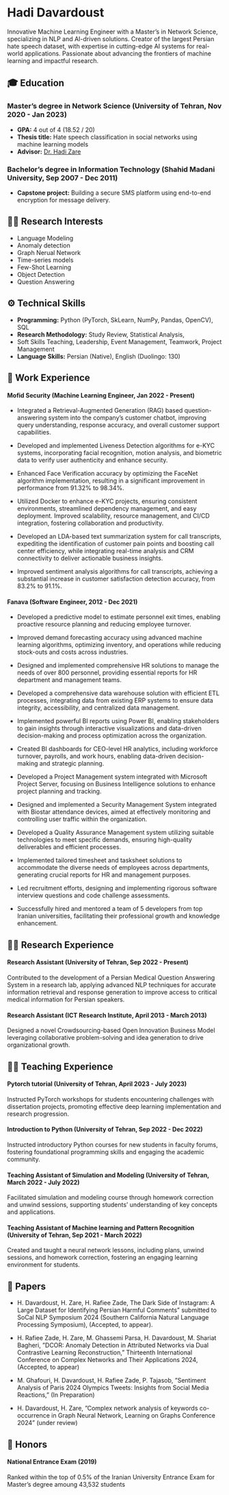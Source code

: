 # Hadi Davardoust

Innovative Machine Learning Engineer with a Master’s in Network Science, specializing in NLP and AI-driven solutions. Creator of the largest Persian hate speech dataset, with expertise in cutting-edge AI systems for real-world applications. Passionate about advancing the frontiers of machine learning and impactful research.


## 🎓 Education

### Master’s degree in Network Science (University of Tehran, Nov 2020 - Jan 2023)
- **GPA:** 4 out of 4 (18.52 / 20)
- **Thesis title:** Hate speech classification in social networks using machine learning models
- **Advisor:** [Dr. Hadi Zare](https://profile.ut.ac.ir/en/~h.zare)

### Bachelor’s degree in Information Technology (Shahid Madani University, Sep 2007 - Dec 2011)
- **Capstone project:** Building a secure SMS platform using end-to-end encryption for message delivery.

## 👨‍💻 Research Interests

- Language Modeling
- Anomaly detection
- Graph Nerual Network  
- Time-series models  
- Few-Shot Learning  
- Object Detection  
- Question Answering

## ⚙️ Technical Skills

- **Programming:** Python (PyTorch, SkLearn, NumPy, Pandas, OpenCV), SQL  
- **Research Methodology:** Study Review, Statistical Analysis,  
- Soft Skills Teaching, Leadership, Event Management, Teamwork, Project Management  
- **Language Skills:** Persian (Native), English (Duolingo: 130)

## 🏢  Work Experience
#### Mofid Security (Machine Learning Engineer,  Jan 2022 - Present)
* Integrated a Retrieval-Augmented Generation (RAG) based question-answering system into the company’s customer chatbot, improving query understanding, response accuracy, and overall customer support capabilities.

- Developed and implemented Liveness Detection algorithms for e-KYC systems, incorporating facial recognition, motion analysis, and biometric data to verify user authenticity and enhance security.  

- Enhanced Face Verification accuracy by optimizing the FaceNet algorithm implementation, resulting in a significant improvement in performance from 91.32% to 98.34%.
  
- Utilized Docker to enhance e-KYC projects, ensuring consistent environments, streamlined dependency management, and easy deployment. Improved scalability, resource management, and CI/CD integration, fostering collaboration and productivity.
  
- Developed an LDA-based text summarization system for call transcripts, expediting the identification of customer pain points and boosting call center efficiency, while integrating real-time analysis and CRM connectivity to deliver actionable business insights.
  
- Improved sentiment analysis algorithms for call transcripts, achieving a substantial increase in  customer satisfaction detection accuracy, from 83.2% to 91.1%.

#### Fanava (Software Engineer, 2012 - Dec 2021) 
- Developed a predictive model to estimate personnel exit times, enabling proactive resource planning and reducing employee turnover.  

- Improved demand forecasting accuracy using advanced machine learning algorithms, optimizing  inventory, and operations while reducing stock-outs and costs across industries.
  
- Designed and implemented comprehensive HR solutions to manage the needs of over 800 personnel, providing essential reports for HR department and management teams.
  
-  Developed a comprehensive data warehouse solution with efficient ETL processes, integrating data  from existing ERP systems to ensure data integrity, accessibility, and centralized data management.
  
-  Implemented powerful BI reports using Power BI, enabling stakeholders to gain insights through interactive visualizations and data-driven decision-making and process optimization across the  organization.
  
-  Created BI dashboards for CEO-level HR analytics, including workforce turnover, payrolls, and  work hours, enabling data-driven decision-making and strategic planning.
  
-  Developed a Project Management system integrated with Microsoft Project Server, focusing on  Business Intelligence solutions to enhance project planning and tracking.
  
-  Designed and implemented a Security Management System integrated with Biostar attendance  devices, aimed at effectively monitoring and controlling user traffic within the organization.
  
-  Developed a Quality Assurance Management system utilizing suitable technologies to meet specific  demands, ensuring high-quality deliverables and efficient processes.
    
-  Implemented tailored timesheet and tasksheet solutions to accommodate the diverse needs of employees across departments, generating crucial reports for HR and management purposes.
  
-  Led recruitment efforts, designing and implementing rigorous software interview questions and  code challenge assessments.
  
-  Successfully hired and mentored a team of 5 developers from top Iranian universities, facilitating  their professional growth and knowledge enhancement.

## 👨‍💻 Research Experience

#### Research Assistant (University of Tehran, Sep 2022 - Present) 

Contributed to the development of a Persian Medical Question Answering System in a research  lab, applying advanced NLP techniques for accurate information retrieval and response generation to improve access to critical medical information for Persian speakers.

#### Research Assistant (ICT Research Institute, April 2013 - March 2013) 
Designed a novel Crowdsourcing-based Open Innovation Business Model leveraging collaborative problem-solving and idea generation to drive organizational growth.


## 🧑‍🏫 Teaching Experience

#### Pytorch tutorial (University of Tehran, April 2023 - July 2023) 

Instructed PyTorch workshops for students encountering challenges with dissertation projects,  promoting effective deep learning implementation and research progression.

#### Introduction to Python (University of Tehran, Sep 2022 - Dec 2022) 
Instructed introductory Python courses for new students in faculty forums, fostering foundational programming skills and engaging the academic community.

#### Teaching Assistant of Simulation and Modeling (University of Tehran, March 2022 - July 2022) 

Facilitated simulation and modeling course through homework correction and unwind sessions, supporting students’ understanding of key concepts and applications.

#### Teaching Assistant of Machine learning and Pattern Recognition (University of Tehran, Sep 2021 - March 2022) 

Created and taught a neural network lessons, including plans, unwind sessions, and homework correction, fostering an engaging learning environment for students.

## 📃 Papers

- H. Davardoust, H. Zare, H. Rafiee Zade, The Dark Side of Instagram: A Large Dataset for  Identifying Persian Harmful Comments” submitted to SoCal NLP Symposium 2024 (Southern  California Natural Language Processing Symposium), (Accepted, to appear).  

- H. Rafiee Zade, H. Zare, M. Ghassemi Parsa, H. Davardoust, M. Shariat Bagheri, ”DCOR:  Anomaly Detection in Attributed Networks via Dual Contrastive Learning Reconstruction,” Thirteenth International Conference on Complex Networks and Their Applications 2024, (Accepted,  to appear)
  
- M. Ghafouri, H. Davardoust, H. Rafiee Zade, P. Tajasob, ”Sentiment Analysis of Paris 2024  Olympics Tweets: Insights from Social Media Reactions,” (In Preparation)
  
- H. Davardoust, H. Zare, ”Complex network analysis of keywords co-occurrence in Graph Neural  Network, Learning on Graphs Conference 2024” (under review)

## 🏅 Honors

#### National Entrance Exam (2019) 
 Ranked within the top of 0.5% of the Iranian University  Entrance Exam for Master’s degree amoung 43,532 students

